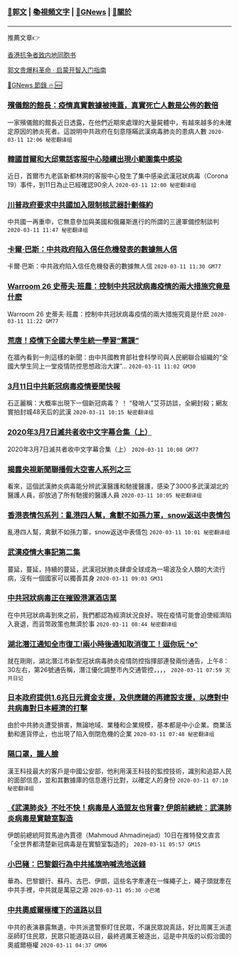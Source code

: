 ###  [:eagle:郭文](https://github.com/ourhimalayas/txt) | [:books:視頻文字](https://github.com/ourhimalayas/txt/blob/master/content/README.md) | [:newspaper:GNews](https://github.com/ourhimalayas/txt/blob/master/content/gnews/README.md) | [:pray:關於](https://github.com/ourhimalayas/home/tree/master/about)
---

推薦文章:point_right:

[香港抗争者致内地同胞书](https://github.com/ourhimalayas/news/blob/master/2019/08/a_letter_from_the_hong_kong_people.md)

[郭文贵爆料革命 · 启蒙开智入门指南](https://github.com/ourhimalayas/txt/issues/1)

[:newspaper:GNews 節錄 :fire: :new:](https://github.com/ourhimalayas/txt/blob/master/content/gnews/README.md) 



### [殯儀館的館長：疫情真實數據被掩蓋，真實死亡人數是公佈的數倍](/content/gnews/1/README.md)

一家殯儀館的館長近日透露，在他們近期來處理的大量屍體中，有越來越多的未確定原因的肺炎死者。這說明中共政府在刻意隱瞞武漢病毒肺炎的患病人數  `2020-03-11 12:06 秘密翻译组`

### [韓國首爾和大邱電話客服中心陸續出現小範圍集中感染](/content/gnews/2/README.md)

近日，首爾市九老區新都林洞的客服中心發生了集中感染武漢冠狀病毒（Corona 19）事件，到11日為止已經確認90余人  `2020-03-11 12:00 秘密翻译组`

### [川普政府要求中共國加入限制核武器計劃條約](/content/gnews/3/README.md)

中共國一再重申，它無意參加與美國和俄羅斯進行的所謂的三邊軍備控制談判  `2020-03-11 11:47 秘密翻译组`

### [卡爾·巴斯：中共政府陷入信任危機發表的數據無人信](/content/gnews/4/README.md)

卡爾·巴斯：中共政府陷入信任危機發表的數據無人信  `2020-03-11 11:30 GM77`

### [Warroom 26 史蒂夫·班農：控制中共冠狀病毒疫情的兩大措施究竟是什麽](/content/gnews/5/README.md)

Warroom 26 史蒂夫·班農：控制中共冠狀病毒疫情的兩大措施究竟是什麽  `2020-03-11 11:22 GM77`

### [荒唐！疫情下全國大學生統一學習“黨課”](/content/gnews/6/README.md)

在牆內看到一則這樣的新聞：由中共國教育部社會科學司與人民網聯合組織的“全國大學生同上一堂疫情防控思想政治大課”...  `2020-03-11 11:02 GM30`

### [3月11日中共新冠病毒疫情要聞快報](/content/gnews/7/README.md)

石正麗稱：大概率出現下一個新冠病毒？ ！ “發哨人”艾芬訪談，全網封殺；網友實拍封城48天后的武漢  `2020-03-11 10:15 秘密翻译组`

### [2020年3月7日滅共者收中文字幕合集（上）](/content/gnews/8/README.md)

2020年3月7日滅共者收中文字幕合集（上）  `2020-03-11 10:08 GM77`

### [揭露央視新聞聯播假大空害人系列之三](/content/gnews/9/README.md)

看來，這個武漢肺炎病毒能分辨武漢醫護和馳援醫護，感染了3000多武漢湖北的醫護人員，卻放過了所有馳援的醫護人員  `2020-03-11 10:05 秘密翻译组`

### [香港表情包系列：亂港四人幫，禽獸不如孫力軍，snow返送中表情包](/content/gnews/10/README.md)

亂港四人幫，禽獸不如孫力軍，snow返送中表情包  `2020-03-11 10:01 秘密翻译组`

### [武漢疫情大事記第二集](/content/gnews/11/README.md)

蔓延，蔓延，持續的蔓延，武漢冠狀肺炎肆虐全球成為一場波及全人類的大流行病，沒有一個國家可以獨善其身  `2020-03-11 09:03 GM31`

### [中共冠狀病毒正在摧毀港滬酒店業](/content/gnews/12/README.md)

在中共冠狀病毒到來之前，我們都認為經濟狀況良好。現在疫情可能會迫使經濟陷入衰退，而貨幣政策也無濟於事  `2020-03-11 08:44 秘密翻译组`

### [湖北潛江通知全市復工!兩小時後通知取消復工！逗你玩 ^o^](/content/gnews/13/README.md)

就在剛剛，湖北潛江市新型冠狀病毒肺炎疫情防控指揮部連發兩份通告，上午8：30左右，第26號通告稱，潛江優化調整市內交通管控，，，，  `2020-03-11 07:59 灭共日记`

### [日本政府提供1.6兆日元資金支援，及供應鏈的再建設支援，以應對中共病毒對日本經濟的打擊](/content/gnews/14/README.md)

由於中共肺炎遭受損害，無論地域、業種和企業規模，基本都是中小企業。商業活動和進貨停止，也出現了陷入倒閉危機的企業  `2020-03-11 07:48 秘密翻译组`

### [隔口罩，識人臉](/content/gnews/15/README.md)

漢王科技最大的客戶是中國公安部，他利用漢王科技的監控技術，識別和追踪人民的面部信息，並和其數據庫的信息進行比對，以確定人的身份  `2020-03-11 07:10 秘密翻译组`

### [《武漢肺炎》不吐不快！病毒是人造盟友也背書? 伊朗前總統：武漢肺炎病毒是實驗室製造](/content/gnews/16/README.md)

伊朗前總統阿賀馬迪內賈德（Mahmoud Ahmadinejad）10日在推特發文直言「全世界都清楚新冠病毒是在實驗室製造的」  `2020-03-11 05:57 GM15`

### [小巴豬：巴黎銀行為中共搖旗吶喊洗地送錢](/content/gnews/17/README.md)

華為、巴黎銀行、蘇丹、古巴、伊朗，這些名字牽連在一條繩子上，繩子頭就牽在中共手裡，中共就是萬惡之源  `2020-03-11 05:30 小巴猪`

### [中共奧威爾極權下的道路以目](/content/gnews/18/README.md)

中共的表演暴露無遺，中共派遣警察盯住民眾，不讓民眾說真話，好比周厲王派遣巫師盯住民眾，民眾只能道路以目，最終週厲王被逐出，這是中共版的以假治國的奧威爾極權  `2020-03-11 04:37 GM06`

